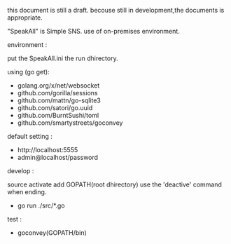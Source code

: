this document is still a draft.
becouse still in development,the documents is appropriate.

"SpeakAll" is Simple SNS.
use of on-premises environment.

environment :

  put the SpeakAll.ini the run dhirectory.

using (go get):
- golang.org/x/net/websocket
- github.com/gorilla/sessions
- github.com/mattn/go-sqlite3
- github.com/satori/go.uuid
- github.com/BurntSushi/toml
- github.com/smartystreets/goconvey

default setting :

- http://localhost:5555
- admin@localhost/password

develop :

  source activate
  add GOPATH(root dhirectory)
  use the 'deactive' command when ending.

- go run ./src/*.go

test :
- goconvey(GOPATH/bin)
